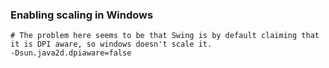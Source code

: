 ### Enabling scaling in Windows
```
# The problem here seems to be that Swing is by default claiming that it is DPI aware, so windows doesn't scale it.
-Dsun.java2d.dpiaware=false
```
